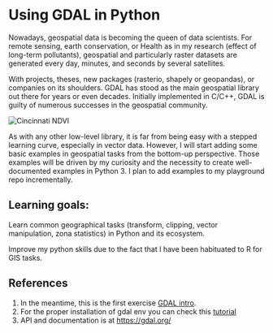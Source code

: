 # Using GDAL in Python

Nowadays, geospatial data is becoming the queen of data scientists. For remote sensing, earth conservation, or Health as in my research (effect of long-term pollutants), geospatial and particularly raster datasets are generated every day, minutes, and seconds by several satellites.

With projects, theses, new packages (rasterio, shapely or geopandas), or companies on its shoulders. GDAL has stood as the main geospatial library out there for years or even decades. Initially implemented in C/C++, GDAL is guilty of numerous successes in the geospatial community. 

![Cincinnati NDVI](https://user-images.githubusercontent.com/4038971/109749735-37c0be00-7ba9-11eb-9bfb-e8bf612b78f2.PNG)

As with any other low-level library, it is far from being easy with a stepped learning curve, especially in vector data. However, I will start adding some basic examples in geospatial tasks from the bottom-up perspective. Those examples will be driven by my curiosity and the necessity to create well-documented examples in Python 3. I plan to add examples to my playground repo incrementally. 

## Learning goals:

Learn common geographical tasks (transform, clipping, vector manipulation, zona statistics) in Python and its ecosystem.

Improve my python skills due to the fact that I have been habituated to R for GIS tasks.

## References
1. In the meantime,  this is the first exercise [GDAL intro](https://duckduckgo.com "NDVI, transformation and clipping").
2. For the proper installation of gdal env you can check this [tutorial](https://www.google.com/url?q=https%3A%2F%2Fmedium.com%2F%40nathancook_36247%2Flaunching-jupyter-notebook-from-the-command-line-can-be-more-powerful-than-using-anaconda-navigator-c7425cf1fd8a&sa=D&sntz=1&usg=AFQjCNHkVXiZUkzS6ZT2upfiqwIlVp_TKg)
3. API and documentation is at https://gdal.org/ 

